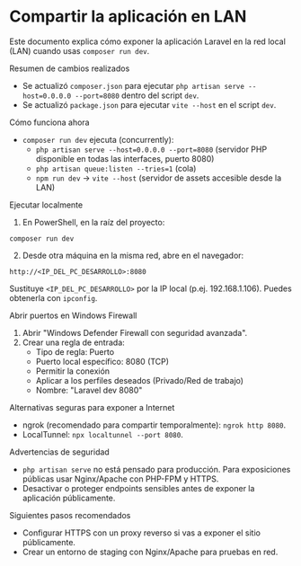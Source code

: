 # Compartir la aplicación en LAN

Este documento explica cómo exponer la aplicación Laravel en la red local (LAN) cuando usas `composer run dev`.

Resumen de cambios realizados
- Se actualizó `composer.json` para ejecutar `php artisan serve --host=0.0.0.0 --port=8080` dentro del script `dev`.
- Se actualizó `package.json` para ejecutar `vite --host` en el script `dev`.

Cómo funciona ahora
- `composer run dev` ejecuta (concurrently):
  - `php artisan serve --host=0.0.0.0 --port=8080` (servidor PHP disponible en todas las interfaces, puerto 8080)
  - `php artisan queue:listen --tries=1` (cola)
  - `npm run dev` → `vite --host` (servidor de assets accesible desde la LAN)

Ejecutar localmente
1. En PowerShell, en la raíz del proyecto:

```
composer run dev
```

2. Desde otra máquina en la misma red, abre en el navegador:

```
http://<IP_DEL_PC_DESARROLLO>:8080
```

Sustituye `<IP_DEL_PC_DESARROLLO>` por la IP local (p.ej. 192.168.1.106). Puedes obtenerla con `ipconfig`.

Abrir puertos en Windows Firewall
1. Abrir "Windows Defender Firewall con seguridad avanzada".
2. Crear una regla de entrada:
   - Tipo de regla: Puerto
   - Puerto local específico: 8080 (TCP)
   - Permitir la conexión
   - Aplicar a los perfiles deseados (Privado/Red de trabajo)
   - Nombre: "Laravel dev 8080"

Alternativas seguras para exponer a Internet
- ngrok (recomendado para compartir temporalmente): `ngrok http 8080`.
- LocalTunnel: `npx localtunnel --port 8080`.

Advertencias de seguridad
- `php artisan serve` no está pensado para producción. Para exposiciones públicas usar Nginx/Apache con PHP-FPM y HTTPS.
- Desactivar o proteger endpoints sensibles antes de exponer la aplicación públicamente.

Siguientes pasos recomendados
- Configurar HTTPS con un proxy reverso si vas a exponer el sitio públicamente.
- Crear un entorno de staging con Nginx/Apache para pruebas en red.


